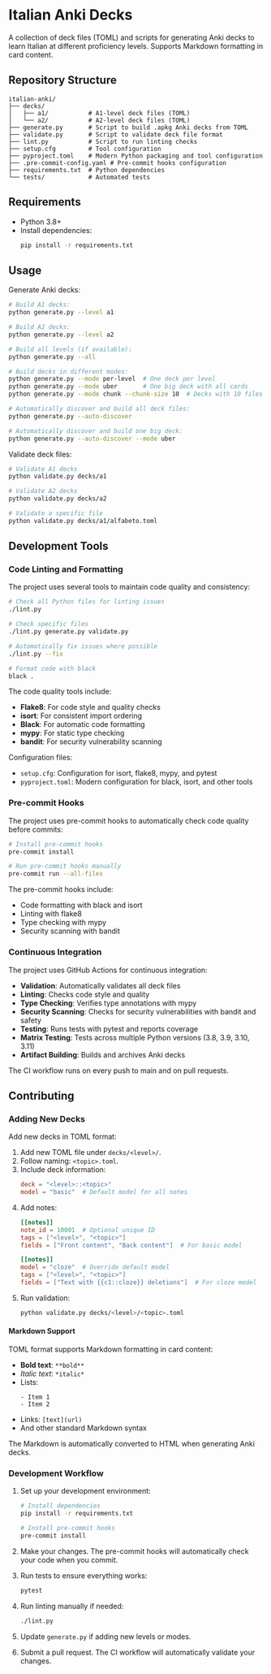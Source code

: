 # Italian Anki Decks

A collection of deck files (TOML) and scripts for generating Anki decks to learn Italian at different proficiency levels. Supports Markdown formatting in card content.

## Repository Structure

```
italian-anki/
├── decks/
│   ├── a1/           # A1-level deck files (TOML)
│   └── a2/           # A2-level deck files (TOML)
├── generate.py       # Script to build .apkg Anki decks from TOML
├── validate.py       # Script to validate deck file format
├── lint.py           # Script to run linting checks
├── setup.cfg         # Tool configuration
├── pyproject.toml    # Modern Python packaging and tool configuration
├── .pre-commit-config.yaml # Pre-commit hooks configuration
├── requirements.txt  # Python dependencies
└── tests/            # Automated tests
```

## Requirements

- Python 3.8+
- Install dependencies:
  ```bash
  pip install -r requirements.txt
  ```

## Usage

Generate Anki decks:

```bash
# Build A1 decks:
python generate.py --level a1

# Build A2 decks:
python generate.py --level a2

# Build all levels (if available):
python generate.py --all

# Build decks in different modes:
python generate.py --mode per-level  # One deck per level
python generate.py --mode uber       # One big deck with all cards
python generate.py --mode chunk --chunk-size 10  # Decks with 10 files each

# Automatically discover and build all deck files:
python generate.py --auto-discover

# Automatically discover and build one big deck:
python generate.py --auto-discover --mode uber
```

Validate deck files:

```bash
# Validate A1 decks
python validate.py decks/a1

# Validate A2 decks
python validate.py decks/a2

# Validate a specific file
python validate.py decks/a1/alfabeto.toml
```

## Development Tools

### Code Linting and Formatting

The project uses several tools to maintain code quality and consistency:

```bash
# Check all Python files for linting issues
./lint.py

# Check specific files
./lint.py generate.py validate.py

# Automatically fix issues where possible
./lint.py --fix

# Format code with black
black .
```

The code quality tools include:
- **Flake8**: For code style and quality checks
- **isort**: For consistent import ordering
- **Black**: For automatic code formatting
- **mypy**: For static type checking
- **bandit**: For security vulnerability scanning

Configuration files:
- `setup.cfg`: Configuration for isort, flake8, mypy, and pytest
- `pyproject.toml`: Modern configuration for black, isort, and other tools

### Pre-commit Hooks

The project uses pre-commit hooks to automatically check code quality before commits:

```bash
# Install pre-commit hooks
pre-commit install

# Run pre-commit hooks manually
pre-commit run --all-files
```

The pre-commit hooks include:
- Code formatting with black and isort
- Linting with flake8
- Type checking with mypy
- Security scanning with bandit

### Continuous Integration

The project uses GitHub Actions for continuous integration:

- **Validation**: Automatically validates all deck files
- **Linting**: Checks code style and quality
- **Type Checking**: Verifies type annotations with mypy
- **Security Scanning**: Checks for security vulnerabilities with bandit and safety
- **Testing**: Runs tests with pytest and reports coverage
- **Matrix Testing**: Tests across multiple Python versions (3.8, 3.9, 3.10, 3.11)
- **Artifact Building**: Builds and archives Anki decks

The CI workflow runs on every push to main and on pull requests.

## Contributing

### Adding New Decks

Add new decks in TOML format:

1. Add new TOML file under `decks/<level>/`.
2. Follow naming: `<topic>.toml`.
3. Include deck information:
   ```toml
   deck = "<level>::<topic>"
   model = "basic"  # Default model for all notes
   ```
4. Add notes:
   ```toml
   [[notes]]
   note_id = 10001  # Optional unique ID
   tags = ["<level>", "<topic>"]
   fields = ["Front content", "Back content"]  # For basic model

   [[notes]]
   model = "cloze"  # Override default model
   tags = ["<level>", "<topic>"]
   fields = ["Text with {{c1::cloze}} deletions"]  # For cloze model
   ```
5. Run validation:
   ```bash
   python validate.py decks/<level>/<topic>.toml
   ```

#### Markdown Support

TOML format supports Markdown formatting in card content:

- **Bold text**: `**bold**`
- *Italic text*: `*italic*`
- Lists:
  ```
  - Item 1
  - Item 2
  ```
- Links: `[text](url)`
- And other standard Markdown syntax

The Markdown is automatically converted to HTML when generating Anki decks.

### Development Workflow

1. Set up your development environment:
   ```bash
   # Install dependencies
   pip install -r requirements.txt

   # Install pre-commit hooks
   pre-commit install
   ```

2. Make your changes. The pre-commit hooks will automatically check your code when you commit.

3. Run tests to ensure everything works:
   ```bash
   pytest
   ```

4. Run linting manually if needed:
   ```bash
   ./lint.py
   ```

5. Update `generate.py` if adding new levels or modes.

6. Submit a pull request. The CI workflow will automatically validate your changes.

